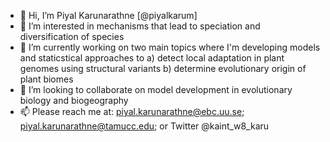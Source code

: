 - 👋   Hi, I’m Piyal Karunarathne [@piyalkarum]
- 👀   I’m interested in mechanisms that lead to speciation and diversification of species
- 🌱   I’m currently working on two main topics where I'm developing models and staticstical approaches to a) detect local adaptation in plant genomes using structural variants b) determine evolutionary origin of plant biomes
- 💞️   I’m looking to collaborate on model development in evolutionary biology and biogeography
- 📫   Please reach me at: piyal.karunarathne@ebc.uu.se; piyal.karunarathne@tamucc.edu; or Twitter @kaint_w8_karu

<!---
piyalkarum/piyalkarum is a ✨ special ✨ repository because its `README.md` (this file) appears on your GitHub profile.
You can click the Preview link to take a look at your changes.
--->
